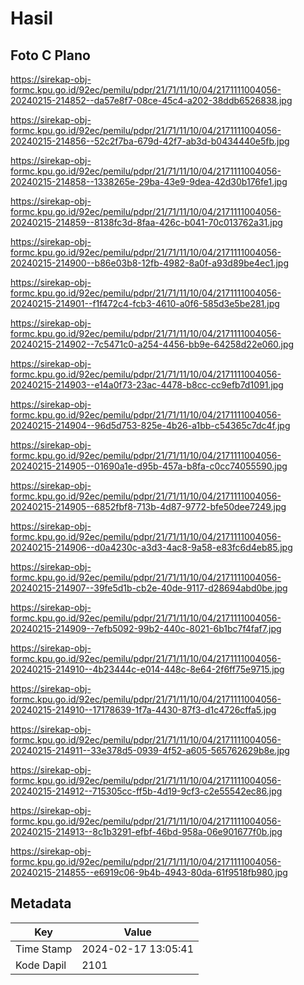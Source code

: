 # Hasil

## Foto C Plano

https://sirekap-obj-formc.kpu.go.id/92ec/pemilu/pdpr/21/71/11/10/04/2171111004056-20240215-214852--da57e8f7-08ce-45c4-a202-38ddb6526838.jpg

https://sirekap-obj-formc.kpu.go.id/92ec/pemilu/pdpr/21/71/11/10/04/2171111004056-20240215-214856--52c2f7ba-679d-42f7-ab3d-b0434440e5fb.jpg

https://sirekap-obj-formc.kpu.go.id/92ec/pemilu/pdpr/21/71/11/10/04/2171111004056-20240215-214858--1338265e-29ba-43e9-9dea-42d30b176fe1.jpg

https://sirekap-obj-formc.kpu.go.id/92ec/pemilu/pdpr/21/71/11/10/04/2171111004056-20240215-214859--8138fc3d-8faa-426c-b041-70c013762a31.jpg

https://sirekap-obj-formc.kpu.go.id/92ec/pemilu/pdpr/21/71/11/10/04/2171111004056-20240215-214900--b86e03b8-12fb-4982-8a0f-a93d89be4ec1.jpg

https://sirekap-obj-formc.kpu.go.id/92ec/pemilu/pdpr/21/71/11/10/04/2171111004056-20240215-214901--f1f472c4-fcb3-4610-a0f6-585d3e5be281.jpg

https://sirekap-obj-formc.kpu.go.id/92ec/pemilu/pdpr/21/71/11/10/04/2171111004056-20240215-214902--7c5471c0-a254-4456-bb9e-64258d22e060.jpg

https://sirekap-obj-formc.kpu.go.id/92ec/pemilu/pdpr/21/71/11/10/04/2171111004056-20240215-214903--e14a0f73-23ac-4478-b8cc-cc9efb7d1091.jpg

https://sirekap-obj-formc.kpu.go.id/92ec/pemilu/pdpr/21/71/11/10/04/2171111004056-20240215-214904--96d5d753-825e-4b26-a1bb-c54365c7dc4f.jpg

https://sirekap-obj-formc.kpu.go.id/92ec/pemilu/pdpr/21/71/11/10/04/2171111004056-20240215-214905--01690a1e-d95b-457a-b8fa-c0cc74055590.jpg

https://sirekap-obj-formc.kpu.go.id/92ec/pemilu/pdpr/21/71/11/10/04/2171111004056-20240215-214905--6852fbf8-713b-4d87-9772-bfe50dee7249.jpg

https://sirekap-obj-formc.kpu.go.id/92ec/pemilu/pdpr/21/71/11/10/04/2171111004056-20240215-214906--d0a4230c-a3d3-4ac8-9a58-e83fc6d4eb85.jpg

https://sirekap-obj-formc.kpu.go.id/92ec/pemilu/pdpr/21/71/11/10/04/2171111004056-20240215-214907--39fe5d1b-cb2e-40de-9117-d28694abd0be.jpg

https://sirekap-obj-formc.kpu.go.id/92ec/pemilu/pdpr/21/71/11/10/04/2171111004056-20240215-214909--7efb5092-99b2-440c-8021-6b1bc7f4faf7.jpg

https://sirekap-obj-formc.kpu.go.id/92ec/pemilu/pdpr/21/71/11/10/04/2171111004056-20240215-214910--4b23444c-e014-448c-8e64-2f6ff75e9715.jpg

https://sirekap-obj-formc.kpu.go.id/92ec/pemilu/pdpr/21/71/11/10/04/2171111004056-20240215-214910--17178639-1f7a-4430-87f3-d1c4726cffa5.jpg

https://sirekap-obj-formc.kpu.go.id/92ec/pemilu/pdpr/21/71/11/10/04/2171111004056-20240215-214911--33e378d5-0939-4f52-a605-565762629b8e.jpg

https://sirekap-obj-formc.kpu.go.id/92ec/pemilu/pdpr/21/71/11/10/04/2171111004056-20240215-214912--715305cc-ff5b-4d19-9cf3-c2e55542ec86.jpg

https://sirekap-obj-formc.kpu.go.id/92ec/pemilu/pdpr/21/71/11/10/04/2171111004056-20240215-214913--8c1b3291-efbf-46bd-958a-06e901677f0b.jpg

https://sirekap-obj-formc.kpu.go.id/92ec/pemilu/pdpr/21/71/11/10/04/2171111004056-20240215-214855--e6919c06-9b4b-4943-80da-61f9518fb980.jpg


## Metadata

| Key        | Value               |
| ---------- | ------------------- |
| Time Stamp | 2024-02-17 13:05:41 |
| Kode Dapil | 2101                |



